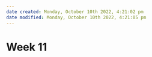 ```yaml
---
date created: Monday, October 10th 2022, 4:21:02 pm
date modified: Monday, October 10th 2022, 4:21:05 pm
---
```

# Week 11
